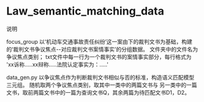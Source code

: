 # Law_semantic_matching_data
说明

focus_group
以‘机动车交通事故责任纠纷’这一案由下的裁判文书为基础，构建的‘裁判文书争议焦点--对应裁判文书案情事实’的分组数据。
文件夹中的文件名为争议焦点类别；
txt文件中每一行为一个裁判文书的案情事实部分，每行格式为 'xx诉称.....xx辩称.....法院认定事实为：.....'

data_gen.py
以争议焦点作为判断裁判文书相似与否的标准，构造语义匹配模型三元组。
随机取两个争议焦点类别，取其中一类中的两篇文书与 另一类中的一篇文书，取前两篇文书中的一篇为查询文书Q，其余两篇为待匹配文书D1，D2。
